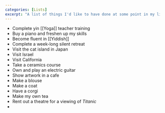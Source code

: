 ```yaml
---
categories: [Lists]
excerpt: "A list of things I'd like to have done at some point in my life"
---
```

- Complete yin [[Yoga]] teacher training
- Buy a piano and freshen up my skills
- Become fluent in [[Yiddish]]
- Complete a week-long silent retreat
- Visit the cat island in Japan
- Visit Israel
- Visit California
- Take a ceramics course
- Own and play an electric guitar
- Show artwork in a cafe
- Make a blouse
- Make a coat
- Have a corgi 
- Make my own tea
- Rent out a theatre for a viewing of _Titanic_
- 